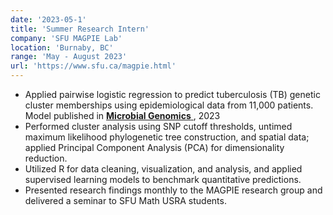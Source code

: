 ```yaml
---
date: '2023-05-1'
title: 'Summer Research Intern'
company: 'SFU MAGPIE Lab'
location: 'Burnaby, BC'
range: 'May - August 2023'
url: 'https://www.sfu.ca/magpie.html'
---
```


- Applied pairwise logistic regression to predict tuberculosis (TB) genetic cluster memberships using epidemiological data from 11,000 patients. Model published in [**Microbial Genomics** ](https://www.microbiologyresearch.org/content/journal/mgen/10.1099/mgen.0.000929), 2023
- Performed cluster analysis using SNP cutoff thresholds, untimed maximum likelihood phylogenetic tree construction, and spatial data; applied Principal Component Analysis (PCA) for dimensionality reduction.
- Utilized R for data cleaning, visualization, and analysis, and applied supervised learning models to benchmark quantitative predictions.
- Presented research findings monthly to the MAGPIE research group and delivered a seminar to SFU Math USRA students.
